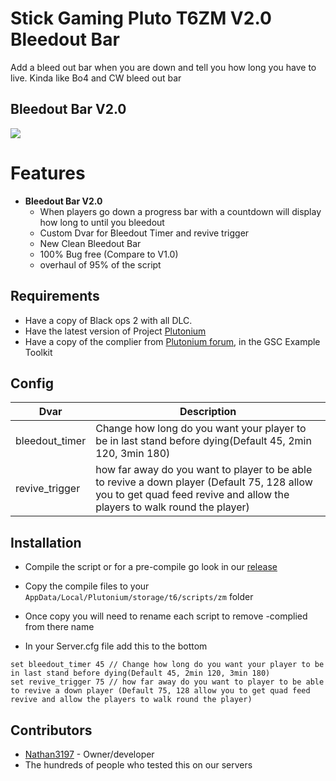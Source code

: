 # Stick Gaming Pluto T6ZM V2.0 Bleedout Bar
Add a bleed out bar when you are down and tell you how long you have to live.
Kinda like Bo4 and CW bleed out bar

## Bleedout Bar V2.0
![](https://media.discordapp.net/attachments/758863563623890965/952946850976137316/unknown.png?width=1249&height=702)

# Features
-	**Bleedout Bar V2.0**
	- When players go down a progress bar with a countdown will display how long to until you bleedout  
    - Custom Dvar for Bleedout Timer and revive trigger
    - New Clean Bleedout Bar
    - 100% Bug free (Compare to V1.0)
    - overhaul of 95% of the script

## Requirements
- Have a copy of Black ops 2 with all DLC.
- Have the latest version of Project [Plutonium](https://plutonium.pw/)
- Have a copy of the complier from [Plutonium forum](https://plutonium.pw/docs/modding/loading-mods/#t6), in the GSC Example Toolkit

## Config
| Dvar | Description |
| ------ | ------ |
| bleedout_timer | Change how long do you want your player to be in last stand before dying(Default 45, 2min 120, 3min 180) |
| revive_trigger | how far away do you want to player to be able to revive a down player (Default 75, 128 allow you to get quad feed revive and allow the players to walk round the player) |


## Installation
- Compile the script or for a pre-compile go look in our [release](https://gitlab.com/Nathan3197/stick-gaming-pluto-t6zm-bleedout-bar/-/releases) 

- Copy the compile files to your `AppData/Local/Plutonium/storage/t6/scripts/zm` folder

- Once copy you will need to rename each script to remove -complied from there name

- In your Server.cfg file add this to the bottom
```
set bleedout_timer 45 // Change how long do you want your player to be in last stand before dying(Default 45, 2min 120, 3min 180)
set revive_trigger 75 // how far away do you want to player to be able to revive a down player (Default 75, 128 allow you to get quad feed    revive and allow the players to walk round the player)
```


## Contributors
-	[Nathan3197](https://twitter.com/nathan3197) - Owner/developer
-   The hundreds of people who tested this on our servers
